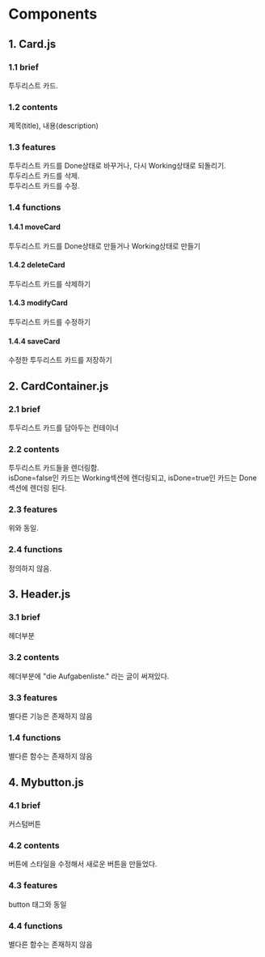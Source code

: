 # Components
## 1. Card.js
### 1.1 brief
투두리스트 카드. 
### 1.2 contents
제목(title), 내용(description)
### 1.3 features
투두리스트 카드를 Done상태로 바꾸거나, 다시 Working상태로 되돌리기.  
투두리스트  카드를 삭제.  
투두리스트 카드를 수정.
### 1.4 functions
#### 1.4.1 moveCard
투두리스트 카드를 Done상태로 만들거나 Working상태로 만들기
#### 1.4.2 deleteCard
투두리스트 카드를 삭제하기
#### 1.4.3 modifyCard
투두리스트 카드를 수정하기
#### 1.4.4 saveCard
수정한 투두리스트 카드를 저장하기


## 2. CardContainer.js
### 2.1 brief
투두리스트 카드를 담아두는 컨테이너
### 2.2 contents
투두리스트 카드들을 렌더링함.  
 isDone=false인 카드는 Working섹션에 렌더링되고, isDone=true인 카드는 Done섹션에 렌더링 된다.
### 2.3 features
위와 동일.
### 2.4 functions
정의하지 않음.


## 3. Header.js
### 3.1 brief
헤더부분
### 3.2 contents
헤더부분에 "die Aufgabenliste." 라는 글이 써져있다.
### 3.3 features
별다른 기능은 존재하지 않음
### 1.4 functions
별다른 함수는 존재하지 않음

## 4. Mybutton.js
### 4.1 brief
커스텀버튼
### 4.2 contents
버튼에 스타일을 수정해서 새로운 버튼을 만들었다.
### 4.3 features
button 태그와 동일
### 4.4 functions
별다른 함수는 존재하지 않음